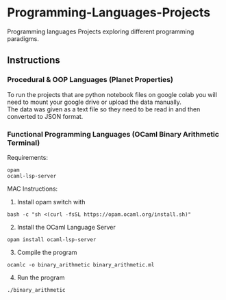# Programming-Languages-Projects
Programming languages Projects exploring different programming paradigms.

## Instructions
### Procedural & OOP Languages (Planet Properties)  
To run the projects that are python notebook files on google colab you will need to mount your google drive or upload the data manually.  
The data was given as a text file so they need to be read in and then converted to JSON format.
### Functional Programming Languages (OCaml Binary Arithmetic Terminal)  
Requirements:  
```
opam
ocaml-lsp-server
```
MAC Instructions:  
1. Install opam switch with  
```
bash -c "sh <(curl -fsSL https://opam.ocaml.org/install.sh)"
```
2. Install the OCaml Language Server  
```
opam install ocaml-lsp-server
```
3. Compile the program
```
ocamlc -o binary_arithmetic binary_arithmetic.ml
```
4. Run the program
```
./binary_arithmetic
```
